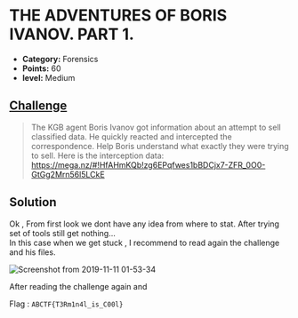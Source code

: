 

# THE ADVENTURES OF BORIS IVANOV. PART 1.

* **Category:** Forensics
* **Points:** 60
* **level:** Medium


## [Challenge](https://ctflearn.com/problems/373)

> The KGB agent Boris Ivanov got information about an attempt to sell classified data. He quickly reacted and intercepted the correspondence. Help Boris understand what exactly they were trying to sell. Here is the interception data:
>  https://mega.nz/#!HfAHmKQb!zg6EPqfwes1bBDCjx7-ZFR_0O0-GtGg2Mrn56l5LCkE

## Solution
Ok , From first look we dont have any idea from where to stat. After trying set of tools still get nothing...\
In this case when we get stuck , I recommend to read again the challenge and his files.

![Screenshot from 2019-11-11 01-53-34](https://user-images.githubusercontent.com/57364083/68551491-284abe00-0416-11ea-9f10-82057866979d.png)


After reading the challenge again and 



Flag : ```ABCTF{T3Rm1n4l_is_C00l} ```

